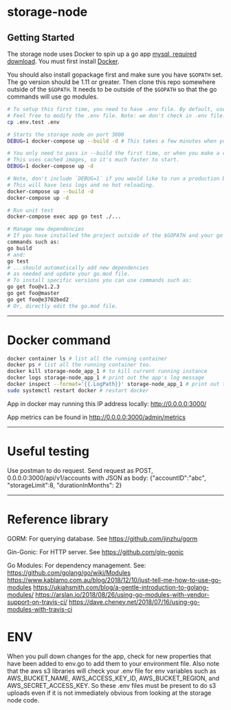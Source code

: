 # storage-node

## Getting Started

The storage node uses Docker to spin up a go app [mysql, required download](https://dev.mysql.com/downloads/file/?id=479845).
You must first install [Docker](https://www.docker.com/community-edition).

You should also install gopackage first and make sure you have `$GOPATH` set. The go version should be 1.11 or greater.
Then clone this repo somewhere outside of the `$GOPATH`.  It needs to be outside of the `$GOPATH` so that the go commands
will use go modules.

```bash
# To setup this first time, you need to have .env file. By default, use .env.test for unit test.
# Feel free to modify the .env file. Note: we don't check in .env file.
cp .env.test .env

# Starts the storage node on port 3000
DEBUG=1 docker-compose up --build -d # This takes a few minutes when you first run it.

# You only need to pass in --build the first time, or when you make a change to the container
# This uses cached images, so it's much faster to start.
DEBUG=1 docker-compose up -d

# Note, don't include `DEBUG=1` if you would like to run a production build.
# This will have less logs and no hot reloading.
docker-compose up --build -d
docker-compose up -d

# Run unit test
docker-compose exec app go test ./...

# Manage new dependencies
# If you have installed the project outside of the $GOPATH and your go version is high enough, 
commands such as:
go build 
# and: 
go test 
# ...should automatically add new dependencies 
# as needed and update your go.mod file.
# To install specific versions you can use commands such as:  
go get foo@v1.2.3
go get foo@master
go get foo@e3702bed2
# Or, directly edit the go.mod file.
```

---

# Docker command

```bash
docker container ls # list all the running container
docker ps # list all the running container too.
docker kill storage-node_app_1 # to kill current running instance
docker logs storage-node_app_1 # print out the app's log message
docker inspect --format='{{.LogPath}}' storage-node_app_1 # print out the log's location from the docker.
sudo systemctl restart docker # restart docker
```

App in docker may running this IP address locally: http://0.0.0.0:3000/

App metrics can be found in http://0.0.0.0:3000/admin/metrics

---

# Useful testing

Use postman to do request. Send request as POST, 0.0.0.0:3000/api/v1/accounts with JSON as body:
{"accountID":"abc", "storageLimit":8, "durationInMonths": 2}

---

# Reference library
GORM: For querying database. See https://github.com/jinzhu/gorm

Gin-Gonic: For HTTP server. See https://github.com/gin-gonic

Go Modules: For dependency management. See:  
https://github.com/golang/go/wiki/Modules
https://www.kablamo.com.au/blog/2018/12/10/just-tell-me-how-to-use-go-modules
https://ukiahsmith.com/blog/a-gentle-introduction-to-golang-modules/
https://arslan.io/2018/08/26/using-go-modules-with-vendor-support-on-travis-ci/
https://dave.cheney.net/2018/07/16/using-go-modules-with-travis-ci

# ENV
When you pull down changes for the app, check for new properties that have been added to
env.go to add them to your environment file.  Also note that the aws s3 libraries will check
your .env file for env variables such as AWS_BUCKET_NAME, AWS_ACCESS_KEY_ID, AWS_BUCKET_REGION,
and AWS_SECRET_ACCESS_KEY.  So these .env files must be present to do s3 uploads even if it
is not immediately obvious from looking at the storage node code.


